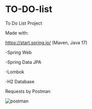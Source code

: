 # TO-DO-list
To Do List Project

Made with:

https://start.spring.io/ (Maven, Java 17)

-Spring Web

-Spring Data JPA

-Lombok

-H2 Database

Requests by Postman




![postman](https://user-images.githubusercontent.com/66968738/203206796-3c3143e4-2cc8-4448-93d5-375105ebbaa7.jpg)
